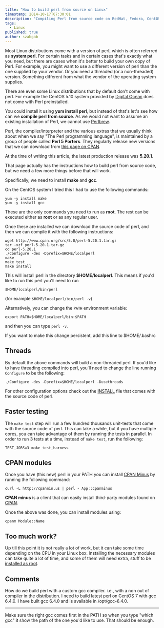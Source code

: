 ```yaml
---
title: "How to build perl from source on Linux"
timestamp: 2014-10-17T07:30:01
description: "Compiling Perl from source code on RedHat, Fedora, CentOS, Ubuntu, Debian and other Linux distributions."
tags:
  - Linux
published: true
author: szabgab
---
```



Most Linux distributions come with a version of perl, which is often referred as <b>system perl</b>. For certain tasks and in
certain cases that's exactly what you need, but there are cases when it's better to build your own copy of Perl. For example,
you might want to use a different version of perl than the one supplied by your vendor. Or you need a threaded (or a non-threaded) version.
Something different from what the vendor of the operating system supplies.

There are even some Linux distributions that by default don't come with perl.
For example the CentOS 5.10 system provided by [Digital Ocean](/digitalocean) does not come with Perl preinstalled.

You could install it using <b>yum install perl</b>, but instead of that's let's see how can we <b>compile perl from source</b>.
As we would not want to assume an existing installation of Perl, we cannot use [Perlbrew](http://perlbrew.pl/).


Perl, the compiler/interpreter and the various extras that we usually think about when we say "The Perl programming language",
is maintained by a group of people called <b>Perl 5 Porters</b>. They regularly release new versions that we can download from
[this page on CPAN](http://www.cpan.org/src/README.html).

At the time of writing this article, the latest production release was <b>5.20.1</b>.

That page actually has the instructions how to build perl from source code, but we need a few more things before that will work.

Specifically, we need to install <b>make</b> and <b>gcc</b>.

On the CentOS system I tried this I had to use the following commands:

```
yum -y install make
yum -y install gcc
```

These are the only commands you need to run as <b>root</b>. The rest can be executed either as <b>root</b> or as any regular
user.

Once these are installed we can download the source code of perl, and then we can compile it with the following instructions:

```
wget http://www.cpan.org/src/5.0/perl-5.20.1.tar.gz
tar -xzf perl-5.20.1.tar.gz
cd perl-5.20.1
./Configure -des -Dprefix=$HOME/localperl
make
make test
make install
```

This will install perl in the directory <b>$HOME/localperl</b>.
This means if you'd like to run this perl you'll need to run

`$HOME/localperl/bin/perl`

(for example `$HOME/localperl/bin/perl -v`)

Alternatively, you can change the `PATH` environment variable:

```
export PATH=$HOME/localperl/bin:$PATH
```

and then you can type `perl -v`.

If you want to make this change persistent, add this line to $HOME/.bashrc

## Threads

By default the above commands will build a non-threaded perl.
If you'd like to have threading compiled into perl, you'll need to change the line running `Configure` to be the following:

```
./Configure -des -Dprefix=$HOME/localperl -Dusethreads
```

For other configuration options check out the [INSTALL](https://metacpan.org/pod/distribution/perl/INSTALL)
file that comes with the source code of perl.

## Faster testing

The `make test` step will run a few hundred thousands unit-tests that come with the source code of perl. This can take
a while, but if you have multiple cores, you can take advantage of them by running the tests in parallel. 
In order to run 3 tests at a time, instead of `make test`, run the following:

```
TEST_JOBS=3 make test_harness
```

## CPAN modules

Once you have (this new) perl in your PATH you can install [CPAN Minus](http://cpanmin.us/) by running the following
command:

```
curl -L http://cpanmin.us | perl - App::cpanminus
```

<b>CPAN minus</b> is a client that can easily install third-party modules found on [CPAN](http://www.cpan.org/).

Once the above was done, you can install modules using:

```
cpanm Module::Name
```

## Too much work?

Up till this point it is not really a lot of work, but it can take some time depending on the CPU in your Linux box.
Installing the necessary modules can take quite a lot of time, and some of them will need extra, stuff
to be [installed as root](/install-perl-modules-without-root-rights-on-linux-ubuntu-13-10).

## Comments

How do we build perl with a custom gcc compiler. i.e., with a non out of compiler in the distribution. I need to build latest perl on CentOS 7 with gcc 6.4.0. I have built gcc 6.4.0 and is available in /opt/gcc-6.4.0.

---

Make sure the right gcc comes first in the PATH so when you type
"which gcc" it show the path of the one you'd like to use. That should
be enough.

